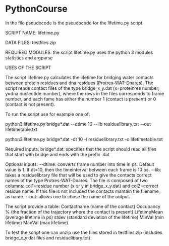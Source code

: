 # PythonCourse

In the file pseudocode is the pseudocode for the lifetime.py script

SCRIPT NAME: lifetime.py

DATA FILES: testfiles.zip

REQUIRED MODULES: the script lifetime.py uses the python 3 modules statistics and argparse

USES OF THE SCRIPT

The script lifetime.py calculates the lifetime for bridging water contacts between protein residues and dna residues (Protres-WAT-Dnares).
The script reads contact files of the type bridge_x_y.dat (x=proteinres number; y=dna nucleotide number), where the rows in the files corresponds to frame number, and each fame has either the number 1 (contact is present) or 0 (contact is not present).

To run the script use for example one of:

python3 lifetime.py bridge*.dat --dtime 10 --lib residuelibrary.txt --out lifetimetable.txt

python3 lifetime.py bridge*.dat -dt 10 -l residuelibrary.txt -o lifetimetable.txt

Required inputs:
bridge*.dat: specifies that the script should read all files that start with bridge and ends with the prefix .dat

Optional inputs:
--dtime: converts frame number into time in ps. Default value is 1. If dt=10, then the timeinterval between each frame is 10 ps.
--lib: takes a residuelibrary file that will be used to give the contacts correct names of the type Protres-WAT-Dnares. The file is composed of two columns: col1=residue number (x or y in bridge_x_y.dat) and col2=correct residue name. If this file is not included the contacts mantain the filename as name.
--out: allows one to chose the name of the output.

The script provide a table:
Contactname (name of the contact) Occupancy % (the fraction of the trajectory where the contact is present) LifetimeMean (average lifetime in ps) stdev (standard deviation of the lifetime)  MinVal (min lifetime) MaxVal (max lifetime)


To test the script one can unzip use the files stored in testfiles.zip (includes bridge_x_y.dat files and residuelibary.txt).
